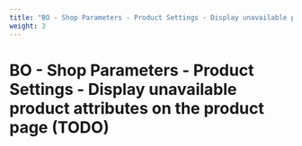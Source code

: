 ```yaml
---
title: "BO - Shop Parameters - Product Settings - Display unavailable product attributes on the product page (TODO)"
weight: 3
---
```


# BO - Shop Parameters - Product Settings - Display unavailable product attributes on the product page (TODO)
